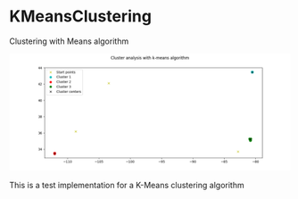 # KMeansClustering
Clustering with Means algorithm

![](example.png)

This is a test implementation for a K-Means clustering algorithm 
